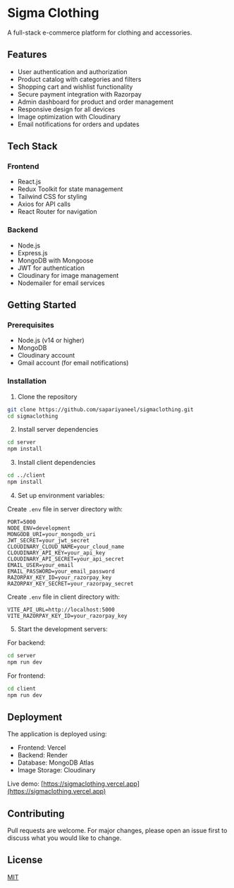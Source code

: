 # Sigma Clothing

A full-stack e-commerce platform for clothing and accessories.

## Features

- User authentication and authorization
- Product catalog with categories and filters
- Shopping cart and wishlist functionality
- Secure payment integration with Razorpay
- Admin dashboard for product and order management
- Responsive design for all devices
- Image optimization with Cloudinary
- Email notifications for orders and updates

## Tech Stack

### Frontend
- React.js
- Redux Toolkit for state management
- Tailwind CSS for styling
- Axios for API calls
- React Router for navigation

### Backend
- Node.js
- Express.js
- MongoDB with Mongoose
- JWT for authentication
- Cloudinary for image management
- Nodemailer for email services

## Getting Started

### Prerequisites
- Node.js (v14 or higher)
- MongoDB
- Cloudinary account
- Gmail account (for email notifications)

### Installation

1. Clone the repository
```bash
git clone https://github.com/sapariyaneel/sigmaclothing.git
cd sigmaclothing
```

2. Install server dependencies
```bash
cd server
npm install
```

3. Install client dependencies
```bash
cd ../client
npm install
```

4. Set up environment variables:

Create `.env` file in server directory with:
```
PORT=5000
NODE_ENV=development
MONGODB_URI=your_mongodb_uri
JWT_SECRET=your_jwt_secret
CLOUDINARY_CLOUD_NAME=your_cloud_name
CLOUDINARY_API_KEY=your_api_key
CLOUDINARY_API_SECRET=your_api_secret
EMAIL_USER=your_email
EMAIL_PASSWORD=your_email_password
RAZORPAY_KEY_ID=your_razorpay_key
RAZORPAY_KEY_SECRET=your_razorpay_secret
```

Create `.env` file in client directory with:
```
VITE_API_URL=http://localhost:5000
VITE_RAZORPAY_KEY_ID=your_razorpay_key
```

5. Start the development servers:

For backend:
```bash
cd server
npm run dev
```

For frontend:
```bash
cd client
npm run dev
```

## Deployment

The application is deployed using:
- Frontend: Vercel
- Backend: Render
- Database: MongoDB Atlas
- Image Storage: Cloudinary

Live demo: [https://sigmaclothing.vercel.app](https://sigmaclothing.vercel.app)

## Contributing

Pull requests are welcome. For major changes, please open an issue first to discuss what you would like to change.

## License

[MIT](https://choosealicense.com/licenses/mit/)